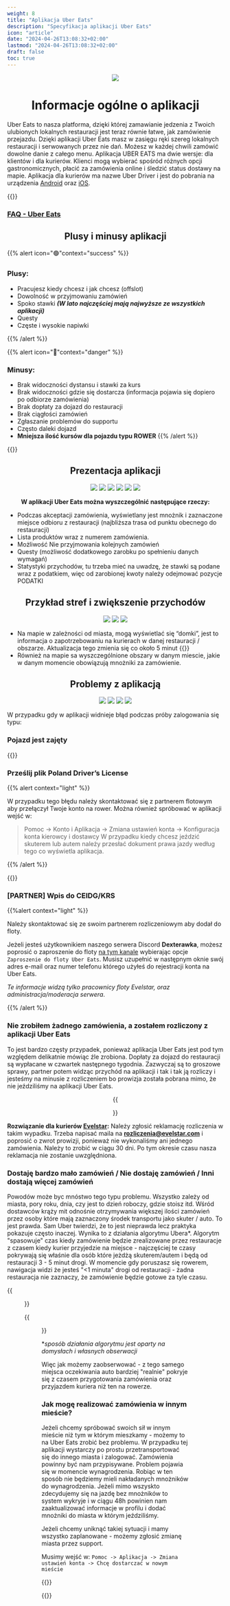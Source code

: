 ```yaml
---
weight: 8
title: "Aplikacja Uber Eats"
description: "Specyfikacja aplikacji Uber Eats"
icon: "article"
date: "2024-04-26T13:08:32+02:00"
lastmod: "2024-04-26T13:08:32+02:00"
draft: false
toc: true
---
```


<div style="text-align:center">

![](/images/uber.png)

# Informacje ogólne o aplikacji

</div>

Uber Eats to nasza platforma, dzięki której zamawianie jedzenia z Twoich ulubionych lokalnych restauracji jest teraz równie łatwe, jak zamówienie przejazdu.
Dzięki aplikacji Uber Eats masz w zasięgu ręki szereg lokalnych restauracji i serwowanych przez nie dań. Możesz w każdej chwili zamówić dowolne danie z całego menu.
Aplikacja UBER EATS ma dwie wersje: dla klientów i dla kurierów. Klienci mogą wybierać spośród różnych opcji gastronomicznych, płacić za zamówienia online i śledzić status dostawy na mapie. Aplikacja dla kurierów ma nazwe Uber Driver i jest do pobrania na urządzenia [Android](https://play.google.com/store/apps/details?id=com.ubercab.driver&hl=pl&gl=US) oraz [iOS](https://apps.apple.com/pl/app/uber-driver-drive-deliver/id1131342792). 

{{<alert context="info" text="Aplikacja **[Uber Driver](https://play.google.com/store/apps/details?id=com.ubercab.driver)** jest używana zarówno do usług dostaw jedzenia jak i taxi, nie ma osobnych aplikacji."/>}}

### [FAQ - Uber Eats](https://www.uber.com/pl/pl/deliver/basics/)

<div style="text-align:center">

## Plusy i minusy aplikacji

</div>

{{% alert icon="🟢"context="success" %}}

### Plusy:
* Pracujesz kiedy chcesz i jak chcesz (offslot)
* Dowolność w przyjmowaniu zamówień
* Spoko stawki ***(W lato najczęściej mają najwyższe ze wszystkich aplikacji)***
* Questy
* Częste i wysokie napiwki
  
{{% /alert %}}

{{% alert icon="🔴"context="danger" %}}

### Minusy:

* Brak widoczności dystansu i stawki za kurs
* Brak widoczności gdzie się dostarcza (informacja pojawia się dopiero po odbiorze zamówienia)
* Brak dopłaty za dojazd do restauracji
* Brak ciągłości zamówień
* Zgłaszanie problemów do supportu
* Często daleki dojazd
* **Mniejsza ilość kursów dla pojazdu typu ROWER**
{{% /alert %}}

{{<alert context="info" text="Uber Eats wyświetla zarobki w kwotach **BRUTTO** - należy zarobioną kwotę podzielić przez 1.23 aby uzyskać kwotę netto"/>}}

<div style="text-align:center">

## Prezentacja aplikacji


![](/images/ubereats_showcase/1.png)
![](/images/ubereats_showcase/2.png)
![](/images/ubereats_showcase/4.png)
![](/images/ubereats_showcase/7.png)
![](/images/ubereats_showcase/8.png)
![](/images/ubereats_showcase/9.png)



**W aplikacji Uber Eats można wyszczególnić następujące rzeczy:**

</div>

* Podczas akceptacji zamówienia, wyświetlany jest mnożnik i zaznaczone miejsce odbioru z restauracji (najbliższa trasa od punktu obecnego do restauracji)
* Lista produktów wraz z numerem zamówienia.
* Możliwość Nie przyjmowania kolejnych zamówień
* Questy (możliwość dodatkowego zarobku po spełnieniu danych wymagań)
* Statystyki przychodów, tu trzeba mieć na uwadzę, że stawki są podane wraz z podatkiem, więc od zarobionej kwoty należy odejmować pozycje PODATKI

<div style="text-align:center">

## Przykład stref i zwiększenie przychodów

![](/images/ubereats_showcase/10.png)
![](/images/ubereats_showcase/5.png)
![](/images/ubereats_showcase/zones.png)
</div>

* Na mapie w zależności od miasta, mogą wyświetlać się “domki”, jest to informacja o zapotrzebowaniu na kurierach w danej restauracji / obszarze. Aktualizacja tego zmienia się co około 5 minut
  {{<alert context="warning" text="Niestety zazwyczaj ten obszar wysokiego zapotrzebowania nie ma nic wspólnego z rzeczywistością. Nie gwarantuje nam to zamówienia jeżeli będziemy siedzieć w jego miejscu"/>}} 
* Również na mapie sa wyszczególnione obszary w danym miescie, jakie w danym momencie obowiązują mnożniki za zamówienie.
<div style="text-align:center">


## Problemy z aplikacją
![](/images/ubereats_showcase/appproblem.png)
![](/images/ubereats_showcase/6.png)
![](/images/ubereats_showcase/image61.png)
![](/images/ubereats_showcase/needs_attention.png)
</div>


W przypadku gdy w aplikacji widnieje błąd podczas próby zalogowania się typu:
### Pojazd jest zajęty
{{<alert context="light" text="Należy skontaktować się z supportem Ubera, poprzez aplikacje lub wejść w [podany link](https://help.uber.com/driving-and-delivering/article/nie-mo%C5%BCna-zalogowa%C4%87-si%C4%99-w-celu-realizowania-przejazd%C3%B3w?nodeId=4dccdd1e-b800-4140-a9b9-f00885b069ca)"/>}}
### Prześlij plik Poland Driver’s License

{{% alert context="light" %}}

W przypadku tego błędu należy skontaktować się z partnerem flotowym aby przełączył Twoje konto na rower. Można również spróbować w aplikacji wejść w: 
> Pomoc -> Konto i Aplikacja -> Zmiana ustawień konta -> Konfiguracja konta kierowcy i dostawcy
W przypadku kiedy chcesz jeździć skuterem lub autem należy przesłać dokument prawa jazdy według tego co wyświetla aplikacja. 

{{% /alert %}}

{{<alert context="warning" text="Jeżeli chcesz jeździć skuterem, a kwalifikujesz się do jazdy na dowód osobisty (urodziłeś się przed 1995r) to niestety według Ubera musisz mieć prawo jazdy"/>}}


### [PARTNER] Wpis do CEIDG/KRS
{{%alert context="light" %}}

Należy skontaktować się ze swoim partnerem rozliczeniowym aby dodał do floty.

Jeżeli jesteś użytkownikiem naszego serwera Discord **Dexterawka**, możesz poprosić o zaproszenie do floty [na tym kanale](https://discord.com/channels/1003287844825075762/1049309845448314900) wybierając opcje ``Zaproszenie do floty Uber Eats``. Musisz uzupełnić w następnym oknie swój adres e-mail oraz numer telefonu którego użyłeś do rejestracji konta na Uber Eats.

*Te informacje widzą tylko pracownicy floty Evelstar, oraz administracja/moderacja serwera*.

{{% /alert %}}

### Nie zrobiłem żadnego zamówienia, a zostałem rozliczony z aplikacji Uber Eats

To jest bardzo częsty przypadek, ponieważ aplikacja Uber Eats jest pod tym względem delikatnie mówiąc źle zrobiona. Dopłaty za dojazd do restauracji są wypłacane w czwartek następnego tygodnia. Zazwyczaj są to groszowe sprawy, partner potem widząc przychód na aplikacji i tak i tak ją rozliczy i jesteśmy na minusie z rozliczeniem bo prowizja została pobrana mimo, że nie jeździliśmy na aplikacji Uber Eats. 

<center>

{{<figure src="https://i.imgur.com/hG5r3pi.png" width="25%" caption="Tak wygląda rozliczenie w momencie gdy wypłacona jest opłata za dojazd do restauracji. Jak widzicie jest to całe 1.30zł brutto, a nie zrobiłem ani jednego zamówienia">}}

</center>

**Rozwiązanie dla kurierów [Evelstar](https://evelstar.com):** Należy zgłosić reklamację rozliczenia w takim wypadku. Trzeba napisać maila na **[rozliczenia@evelstar.com](mailto:rozliczenia@evelstar.com)** i poprosić o zwrot prowizji, ponieważ nie wykonaliśmy ani jednego zamówienia. Należy to zrobić w ciągu 30 dni. Po tym okresie czasu nasza reklamacja nie zostanie uwzględniona.

### Dostaję bardzo mało zamówień / Nie dostaję zamówień / Inni dostają więcej zamówień
Powodów może byc mnóstwo tego typu problemu. Wszystko zależy od miasta, pory roku, dnia, czy jest to dzień roboczy, gdzie stoisz itd. Wśród dostawców krąży mit odnośnie otrzymywania większej ilości zamówień przez osoby które mają zaznaczony środek transportu jako skuter / auto. To jest prawda. Sam Uber twierdzi, że to jest nieprawda lecz praktyka pokazuje często inaczej. Wynika to z działania algorytmu Ubera*. Algorytm "spasowuje" czas kiedy zamówienie będzie zrealizowane przez restauracje z czasem kiedy kurier przyjedzie na miejsce - najczęściej te czasy pokrywają się właśnie dla osób które jeżdżą skuterem/autem i będą od restauracji 3 - 5 minut drogi. W momencie gdy poruszasz się rowerem, nawigacja widzi że jesteś "<1 minuta" drogi od restauracji - żadna restauracja nie zaznaczy, że zamówienie będzie gotowe za tyle czasu.

{{<figure src="https://kurierpedia.pl/images/ubereats_showcase/ALGORYTM_AUTO.png" title="Czas dojazdu wg. mapy dla auta">}}

{{<figure src="https://kurierpedia.pl/images/ubereats_showcase/algorytm_rower.png" title="Czas dojazdu wg. mapy dla auta">}}

 \**sposób działania algorytmu jest oparty na domysłach i własnych obserwacji*

 Więc jak możemy zaobserwować - z tego samego miejsca oczekiwania auto bardziej "realnie" pokryje się z czasem przygotowania zamówienia oraz przyjazdem kuriera niż ten na rowerze.

 ### Jak mogę realizować zamówienia w innym mieście?

 Jeżeli chcemy spróbować swoich sił w innym mieście niż tym w którym mieszkamy - możemy to na Uber Eats zrobić bez problemu. W przypadku tej aplikacji wystarczy po prostu przetransportować się do innego miasta i zalogować. Zamówienia powinny być nam przypisywane. Problem pojawia się w momencie wynagrodzenia. Robiąc w ten sposób nie będziemy mieli nakładanych mnożników do wynagrodzenia. Jeżeli mimo wszyskto zdecydujemy się na jazdę bez mnożników to system wykryje i w ciągu 48h powinien nam zaaktualizować informacje w profilu i dodać mnożniki do miasta w którym jeździliśmy.

 Jeżeli chcemy uniknąć takiej sytuacji i mamy wszystko zaplanowane - możemy zgłosić zmianę miasta przez support. 
 
 Musimy wejść w: ``Pomoc -> Aplikacja -> Zmiana ustawień konta -> Chcę dostarczać w nowym mieście``

{{<alert context="warning" text="Gdy support zrobi Wam zmiane miasta to niestety oferta mnożników oraz bonusów z poprzedniego miasta znika"/>}}

 {{<alert context="info" text="Na Uber Eats wystarczy, że wykonamy czynności wymienione powyżej, nie musimy tworzyć żadnego dodatkowego konta ani nic z tych rzeczy. Oznacza to, że zarobione pieniądze z nowego miasta trafią w to samo rozliczenie co nasze standardowe miasto. Nic więcej nie musimy robić"/>}}

 


